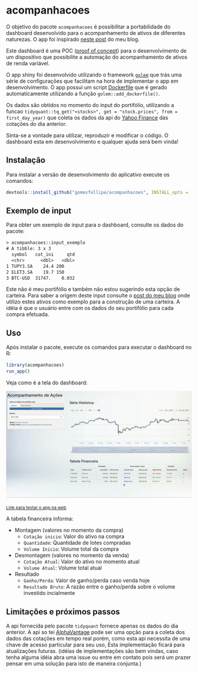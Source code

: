 
# acompanhacoes

O objetivo do pacote `acompanhacoes` é possibilitar a portabilidade do dashboard desenvolvido para o acompanhamento de ativos de diferentes naturezas. O app foi inspirado [neste post](https://gomesfellipe.github.io/post/2020-03-25-investment-alert/investment-alert/) do meu blog.

Este dashboard é uma POC ([proof of concept](https://en.wikipedia.org/wiki/Proof_of_concept)) para o desenvolvimento de um dispositivo que possibilite a automação do acompanhamento de ativos de renda variável. 

O app shiny foi desenvolvido utilizando o framework [`golem`](https://thinkr-open.github.io/golem/index.html) que trás uma série de configurações que facilitam na hora de implementar o app em desenvolvimento. O app possui um script [Dockerfile](https://github.com/gomesfellipe/acompanhacoes/blob/master/Dockerfile) que é gerado automaticamente utilizando a função `golem::add_dockerfile()`.

Os dados são obtidos no momento do input do portifólio, utilizando a funcao `tidyquant::tq_get("<stocks>", get = "stock.prices", from = first_day_year)` que coleta os dados da api do [Yahoo Finance](https://finance.yahoo.com/) das cotações do dia anterior. 

Sinta-se a vontade para utilizar, reproduzir e modificar o código. O dashboard esta em desenvolvimento e qualquer ajuda será bem vinda!

## Instalação

Para instalar a versão de desenvolvimento do aplicativo execute os comandos:

``` r
devtools::install_github("gomesfellipe/acompanhacoes", INSTALL_opts = '--no-lock')
```

## Exemplo de input

Para obter um exemplo de input para o dashboard, consulte os dados do pacote:

```
> acompanhacoes::input_exemplo
# A tibble: 3 x 3
  symbol   cot_ini     qtd
  <chr>      <dbl>   <dbl>
1 TUPY3.SA    24.4 200    
2 ELET3.SA    19.7 150    
3 BTC-USD  31747.    0.032
```

Este não é meu portifólio e também não estou sugerindo esta opção de carteira. Para saber a origem deste input consulte o [post do meu blog](https://gomesfellipe.github.io/post/2020-03-25-investment-alert/investment-alert/) onde utilizo estes ativos como exemplo para a construção de uma carteira. A idéia é que o usuário entre com os dados do seu portifólio para cada compra efetuada.


## Uso

Após instalar o pacote, execute os comandos para executar o dashboard no R:

``` r
library(acompanhacoes)
run_app()
```
Veja como é a tela do dashboard:

![](inst/app/www/dashboard.gif)

<small>[Link para testar o app na web](https://gomes555.shinyapps.io/acompanhacoes/)</small>

A tabela financeira informa: 

* Montagem (valores no momento da compra)
    * `Cotação inicio`: Valor do ativo na compra
    * `Quantidade`: Quantidade de lotes compradas
    * `Volume Inicio`: Volume total da compra
* Desmontagem (valores no momento da venda)
    * `Cotação Atual`: Valor do ativo no momento atual
    * `Volume Atual`: Volume total atual 
* Resultado
    * `Ganho/Perda`: Valor de ganho/perda caso venda hoje
    * `Resultado Bruto`: A razão entre o ganho/perda sobre o volume investido incialmente


## Limitações e próximos passos

A api fornecida pelo pacote `tidyquant` fornece apenas os dados do dia anterior. A api so tei [AlphaVantage](https://www.alphavantage.co/) pode ser uma opção para a coleta dos dados das cotações em tempo real porém, como esta api necessita de uma chave de acesso particular para seu uso, Esta implementação ficará para atualizações futuras. (idéias de implementações são bem vindas, caso tenha alguma idéia abra uma issue ou entre em contato pois será um prazer pensar em uma solução para isto de maneira conjunta.)

